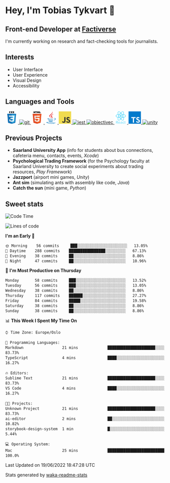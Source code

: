 # Hey, I'm Tobias Tykvart 🦉
## Front-end Developer at [Factiverse](https://www.factiverse.no/)

I'm currently working on research and fact-checking tools for journalists.

## Interests

- User Interface
- User Experience
- Visual Design
- Accessibility

## Languages and Tools
<p align="left"> <a href="https://www.w3schools.com/css/" target="_blank" rel="noreferrer"> <img src="https://raw.githubusercontent.com/devicons/devicon/master/icons/css3/css3-original-wordmark.svg" alt="css3" width="40" height="40"/> </a> <a href="https://git-scm.com/" target="_blank" rel="noreferrer"> <img src="https://www.vectorlogo.zone/logos/git-scm/git-scm-icon.svg" alt="git" width="40" height="40"/> </a> <a href="https://www.w3.org/html/" target="_blank" rel="noreferrer"> <img src="https://raw.githubusercontent.com/devicons/devicon/master/icons/html5/html5-original-wordmark.svg" alt="html5" width="40" height="40"/> </a> <a href="https://www.java.com" target="_blank" rel="noreferrer"> <img src="https://raw.githubusercontent.com/devicons/devicon/master/icons/java/java-original.svg" alt="java" width="40" height="40"/> </a> <a href="https://developer.mozilla.org/en-US/docs/Web/JavaScript" target="_blank" rel="noreferrer"> <img src="https://raw.githubusercontent.com/devicons/devicon/master/icons/javascript/javascript-original.svg" alt="javascript" width="40" height="40"/> </a> <a href="https://jestjs.io" target="_blank" rel="noreferrer"> <img src="https://www.vectorlogo.zone/logos/jestjsio/jestjsio-icon.svg" alt="jest" width="40" height="40"/> </a> <a href="https://developer.apple.com/library/archive/documentation/Cocoa/Conceptual/ProgrammingWithObjectiveC/Introduction/Introduction.html" target="_blank" rel="noreferrer"> <img src="https://www.vectorlogo.zone/logos/apple_objectivec/apple_objectivec-icon.svg" alt="objectivec" width="40" height="40"/> </a> <a href="https://reactjs.org/" target="_blank" rel="noreferrer"> <img src="https://raw.githubusercontent.com/devicons/devicon/master/icons/react/react-original-wordmark.svg" alt="react" width="40" height="40"/> </a> <a href="https://www.typescriptlang.org/" target="_blank" rel="noreferrer"> <img src="https://raw.githubusercontent.com/devicons/devicon/master/icons/typescript/typescript-original.svg" alt="typescript" width="40" height="40"/> </a> <a href="https://unity.com/" target="_blank" rel="noreferrer"> <img src="https://www.vectorlogo.zone/logos/unity3d/unity3d-icon.svg" alt="unity" width="40" height="40"/> </a> </p>

## Previous Projects

- **Saarland University App** (info for students about bus connections, cafeteria menu, contacts, events, *Xcode*)
- **Psychological Trading Framework** (for the Psychology faculty at Saarland University to create social experiments about trading resources, *Play Framework*)
- **Jazzport** (airport mini games, *Unity*)
- **Ant sim** (simulating ants with assembly like code, *Java*)
- **Catch the sun** (mini game, *Python*)

## Sweet stats

<!--START_SECTION:waka-->
![Code Time](http://img.shields.io/badge/Code%20Time-0%20secs-blue)

![Lines of code](https://img.shields.io/badge/From%20Hello%20World%20I%27ve%20Written-80%20Thousand%20lines%20of%20code-blue)

**I'm an Early 🐤** 

```text
🌞 Morning    56 commits     ███░░░░░░░░░░░░░░░░░░░░░░   13.05% 
🌆 Daytime    288 commits    ████████████████░░░░░░░░░   67.13% 
🌃 Evening    38 commits     ██░░░░░░░░░░░░░░░░░░░░░░░   8.86% 
🌙 Night      47 commits     ██░░░░░░░░░░░░░░░░░░░░░░░   10.96%

```
📅 **I'm Most Productive on Thursday** 

```text
Monday       58 commits     ███░░░░░░░░░░░░░░░░░░░░░░   13.52% 
Tuesday      56 commits     ███░░░░░░░░░░░░░░░░░░░░░░   13.05% 
Wednesday    38 commits     ██░░░░░░░░░░░░░░░░░░░░░░░   8.86% 
Thursday     117 commits    ██████░░░░░░░░░░░░░░░░░░░   27.27% 
Friday       84 commits     █████░░░░░░░░░░░░░░░░░░░░   19.58% 
Saturday     38 commits     ██░░░░░░░░░░░░░░░░░░░░░░░   8.86% 
Sunday       38 commits     ██░░░░░░░░░░░░░░░░░░░░░░░   8.86%

```


📊 **This Week I Spent My Time On** 

```text
⌚︎ Time Zone: Europe/Oslo

💬 Programming Languages: 
Markdown                 21 mins             █████████████████████░░░░   83.73% 
TypeScript               4 mins              ████░░░░░░░░░░░░░░░░░░░░░   16.27%

🔥 Editors: 
Sublime Text             21 mins             █████████████████████░░░░   83.73% 
VS Code                  4 mins              ████░░░░░░░░░░░░░░░░░░░░░   16.27%

🐱‍💻 Projects: 
Unknown Project          21 mins             █████████████████████░░░░   83.73% 
ai-editor                2 mins              ██░░░░░░░░░░░░░░░░░░░░░░░   10.82% 
storybook-design-system  1 min               █░░░░░░░░░░░░░░░░░░░░░░░░   5.44%

💻 Operating System: 
Mac                      25 mins             █████████████████████████   100.0%

```


 Last Updated on 19/06/2022 18:47:28 UTC
<!--END_SECTION:waka-->
Stats generated by [waka-readme-stats](https://github.com/anmol098/waka-readme-stats)
